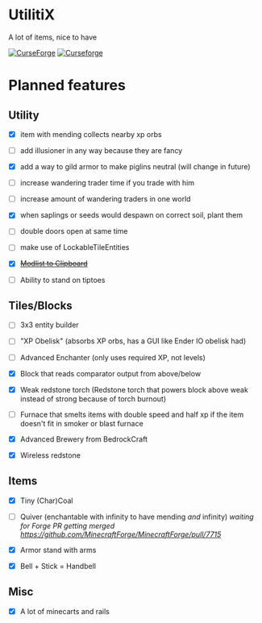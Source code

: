 # UtilitiX
A lot of items, nice to have

[![CurseForge](http://cf.way2muchnoise.eu/full_463703_downloads.svg)](https://www.curseforge.com/minecraft/mc-mods/utilitix)
[![Curseforge](http://cf.way2muchnoise.eu/versions/For%20MC_463703_all.svg)](https://www.curseforge.com/minecraft/mc-mods/utilitix)

# Planned features
## Utility
- [x] item with mending collects nearby xp orbs
- [ ] add illusioner in any way because they are fancy
- [x] add a way to gild armor to make piglins neutral (will change in future)
- [ ] increase wandering trader time if you trade with him
- [ ] increase amount of wandering traders in one world
- [x] when saplings or seeds would despawn on correct soil, plant them
- [ ] double doors open at same time
- [ ] make use of LockableTileEntities
- [x] ~~[Modlist to Clipboard](https://github.com/noeppi-noeppi/LibX/issues/6)~~
- [ ] Ability to stand on tiptoes


## Tiles/Blocks
- [ ] 3x3 entity builder
- [ ] "XP Obelisk" (absorbs XP orbs, has a GUI like Ender IO obelisk had)
- [ ] Advanced Enchanter (only uses required XP, not levels)
- [x] Block that reads comparator output from above/below
- [x] Weak redstone torch (Redstone torch that powers block above weak instead of strong because of torch burnout)
- [ ] Furnace that smelts items with double speed and half xp if the item doesn't fit in smoker or blast furnace
- [x] Advanced Brewery from BedrockCraft
- [x] Wireless redstone


## Items
- [x] Tiny (Char)Coal
- [ ] Quiver (enchantable with infinity to have mending *and* infinity) *waiting for Forge PR getting merged https://github.com/MinecraftForge/MinecraftForge/pull/7715*
- [x] Armor stand with arms
- [x] Bell + Stick = Handbell


## Misc
- [x] A lot of minecarts and rails
